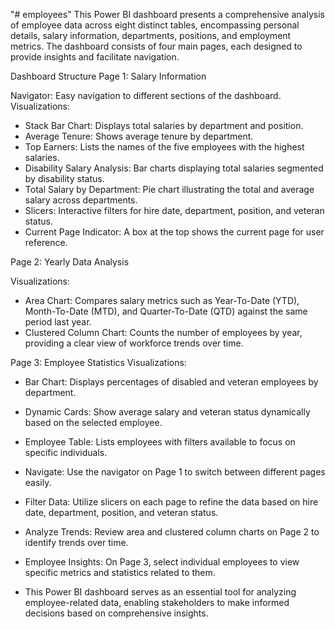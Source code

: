 "# employees" 
This Power BI dashboard presents a comprehensive analysis of employee data across eight distinct tables, encompassing personal details, salary information, departments, positions, and employment metrics. The dashboard consists of four main pages, each designed to provide insights and facilitate navigation.

Dashboard Structure
Page 1: Salary Information


Navigator: Easy navigation to different sections of the dashboard.
Visualizations:
- Stack Bar Chart: Displays total salaries by department and position.
- Average Tenure: Shows average tenure by department.
- Top Earners: Lists the names of the five employees with the highest salaries.
- Disability Salary Analysis: Bar charts displaying total salaries segmented by disability status.
- Total Salary by Department: Pie chart illustrating the total and average salary across departments.
- Slicers: Interactive filters for hire date, department, position, and veteran status.
- Current Page Indicator: A box at the top shows the current page for user reference.

Page 2: Yearly Data Analysis


Visualizations:
- Area Chart: Compares salary metrics such as Year-To-Date (YTD), Month-To-Date (MTD), and Quarter-To-Date (QTD) against the same period last year.
- Clustered Column Chart: Counts the number of employees by year, providing a clear view of workforce trends over time.


Page 3: Employee Statistics
Visualizations:
- Bar Chart: Displays percentages of disabled and veteran employees by department.
- Dynamic Cards: Show average salary and veteran status dynamically based on the selected employee.
- Employee Table: Lists employees with filters available to focus on specific individuals.
- Navigate: Use the navigator on Page 1 to switch between different pages easily.
- Filter Data: Utilize slicers on each page to refine the data based on hire date, department, position, and veteran status.
- Analyze Trends: Review area and clustered column charts on Page 2 to identify trends over time.
- Employee Insights: On Page 3, select individual employees to view specific metrics and statistics related to them.

- This Power BI dashboard serves as an essential tool for analyzing employee-related data, enabling stakeholders to make informed decisions based on comprehensive insights.
